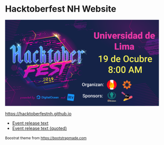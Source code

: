 # Hacktoberfest NH Website

![hacktoberfestnh](img/hacktoberfestlima.jpeg)

https://hacktoberfestnh.github.io

- [Event release text](docs/RELEASE.md)
- [Event release text (quoted)](docs/RELEASE-quoted.md)

<small>Boostrat theme from https://bootstrapmade.com</small>
